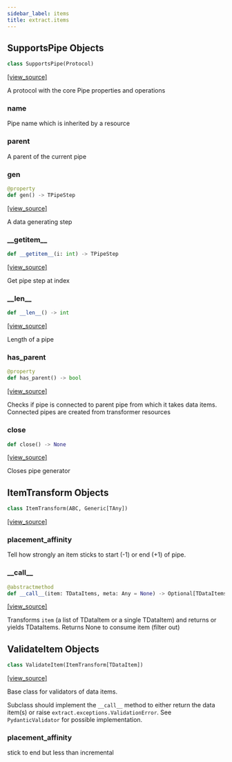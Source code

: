 ```yaml
---
sidebar_label: items
title: extract.items
---
```


## SupportsPipe Objects

```python
class SupportsPipe(Protocol)
```

[[view_source]](https://github.com/dlt-hub/dlt/blob/9857029af018a582dd24da4070562f58bb7e9fc5/dlt/extract/items.py#L99)

A protocol with the core Pipe properties and operations

### name

Pipe name which is inherited by a resource

### parent

A parent of the current pipe

### gen

```python
@property
def gen() -> TPipeStep
```

[[view_source]](https://github.com/dlt-hub/dlt/blob/9857029af018a582dd24da4070562f58bb7e9fc5/dlt/extract/items.py#L108)

A data generating step

### \_\_getitem\_\_

```python
def __getitem__(i: int) -> TPipeStep
```

[[view_source]](https://github.com/dlt-hub/dlt/blob/9857029af018a582dd24da4070562f58bb7e9fc5/dlt/extract/items.py#L112)

Get pipe step at index

### \_\_len\_\_

```python
def __len__() -> int
```

[[view_source]](https://github.com/dlt-hub/dlt/blob/9857029af018a582dd24da4070562f58bb7e9fc5/dlt/extract/items.py#L116)

Length of a pipe

### has\_parent

```python
@property
def has_parent() -> bool
```

[[view_source]](https://github.com/dlt-hub/dlt/blob/9857029af018a582dd24da4070562f58bb7e9fc5/dlt/extract/items.py#L121)

Checks if pipe is connected to parent pipe from which it takes data items. Connected pipes are created from transformer resources

### close

```python
def close() -> None
```

[[view_source]](https://github.com/dlt-hub/dlt/blob/9857029af018a582dd24da4070562f58bb7e9fc5/dlt/extract/items.py#L125)

Closes pipe generator

## ItemTransform Objects

```python
class ItemTransform(ABC, Generic[TAny])
```

[[view_source]](https://github.com/dlt-hub/dlt/blob/9857029af018a582dd24da4070562f58bb7e9fc5/dlt/extract/items.py#L135)

### placement\_affinity

Tell how strongly an item sticks to start (-1) or end (+1) of pipe.

### \_\_call\_\_

```python
@abstractmethod
def __call__(item: TDataItems, meta: Any = None) -> Optional[TDataItems]
```

[[view_source]](https://github.com/dlt-hub/dlt/blob/9857029af018a582dd24da4070562f58bb7e9fc5/dlt/extract/items.py#L155)

Transforms `item` (a list of TDataItem or a single TDataItem) and returns or yields TDataItems. Returns None to consume item (filter out)

## ValidateItem Objects

```python
class ValidateItem(ItemTransform[TDataItem])
```

[[view_source]](https://github.com/dlt-hub/dlt/blob/9857029af018a582dd24da4070562f58bb7e9fc5/dlt/extract/items.py#L223)

Base class for validators of data items.

Subclass should implement the `__call__` method to either return the data item(s) or raise `extract.exceptions.ValidationError`.
See `PydanticValidator` for possible implementation.

### placement\_affinity

stick to end but less than incremental


